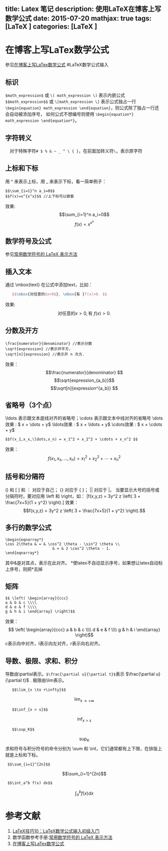 title: Latex 笔记
description: 使用LaTeX在博客上写数学公式
date: 2015-07-20
mathjax: true
tags: [LaTeX ]
categories: [LaTeX ]
---
# 在博客上写LaTex数学公式
 参见[在博客上写LaTex数学公式](http://wuchong.me/blog/2014/03/14/use-latex-in-blog/)
#LaTeX数学公式输入
## 标识
 `$math_expression$` 或 `\( math_expression \)` 表示内嵌公式
 `$$math_expression$$` 或 `\[math_expression \]` 表示公式独占一行
 `\begin{equation} math_expression \end{equation}`，则公式除了独占一行还会自动被添加序号， 如何公式不想编号则使用 `\begin{equation*} math_expression \end{equation*}`。

## 字符转义
　对于特殊字符`# $ % & ~ _ ^ \ { }`，在前面加转义符`\`，表示原字符

## 上标和下标
 用 ^ 来表示上标，用 _ 来表示下标，看一简单例子：
 ```
 $$\sum_{i=1}^n a_i=0$$
 $$f(x)=x^{x^x}$$ //上下标可以嵌套
 ```
 效果:
$$\sum_{i=1}^n a_i=0$$
$$f(x)=x^{x^x}$$

## 数学符号及公式
参见[常用数学符号的 LaTeX 表示方法](http://mohu.org/info/symbols/symbols.htm) <!-- more -->

## 插入文本
 通过 \mbox{text} 在公式中添加text，比如：
 ```latex
    $$\mbox{对任意的$x>0$}, \mbox{有 }f(x)>0. $$
 ```
 效果:
$$\mbox{对任意的$x>0$}, \mbox{有 }f(x)>0. $$

## 分数及开方
 ```
\frac{numerator}{denominator} //表示分数
\sqrt{expression} //表示开平方，
\sqrt[n]{expression} //表示开 n 次方.
 ```
  效果：
 $$\frac{numerator}{denominator} $$
 $$\sqrt{expression_{a_b}}$$
 $$\sqrt[n]{expression^{a_b}} $$


 ## 省略号（3个点）
 \ldots 表示跟文本底线对齐的省略号；\cdots 表示跟文本中线对齐的省略号
 \dots效果 : $ x + \dots + y$
 \ldots效果 : $ x + \ldots + y$
 \cdots效果 : $ x + \cdots + y$
 ```
$$f(x_1,x_x,\ldots,x_n) = x_1^2 + x_2^2 + \cdots + x_n^2 $$
 ```
 效果：
 $$f(x_1,x_x,\ldots,x_n) = x_1^2 + x_2^2 + \cdots + x_n^2 $$

 ## 括号和分隔符
 () 和 [ ] 和 ｜ 对应于自己；
 {} 对应于 \{ \}；
 || 对应于 \|。
 当要显示大号的括号或分隔符时，要对应用 \left 和 \right，如：
    \[f(x,y,z) = 3y^2 z \left( 3 + \frac{7x+5}{1 + y^2} \right).\]
 效果：
$$f(x,y,z) = 3y^2 z \left( 3 + \frac{7x+5}{1 + y^2} \right).$$

## 多行的数学公式
 ```
\begin{eqnarray*}
\cos 2\theta & = & \cos^2 \theta - \sin^2 \theta \\
                      & = & 2 \cos^2 \theta - 1.
\end{eqnarray*}
 ```
 其中&是对其点，表示在此对齐。
 \*使latex不自动显示序号，如果想让latex自动标上序号，则把\*去掉

## 矩阵
 ```
$$ \left( \begin{array}{ccc}
a & b & c \\\\
d & e & f \\\\
g & h & i \end{array} \right)$$
 ```
 效果：
$$ \left( \begin{array}{ccc}
a & b & c \\\\
d & e & f \\\\
g & h & i \end{array} \right)$$
 c表示向中对齐，l表示向左对齐，r表示向右对齐。

## 导数、极限、求和、积分
 导数由\partial表示。`$\frac{\partial u}{\partial t}$`表示 $\frac{\partial u}{\partial t}$ .
 极限由\lim表示。
 ```
    $$\lim_{x \to +\infty}$$
 ```
$$\lim_{x \to +\infty}$$

 ```
    $$\inf_{x > s}$$
 ```
$$\inf_{x > s}$$

 ```
    $$\sup_K$$
 ```
$$\sup_K$$ 
 求和符号与积分符号的命令分别为 \sum 和 \int，它们通常都有上下限，在排版上就是上标和下标。

 ```
  $$\sum_{i=1}^{2n}$$
 ```
$$\sum_{i=1}^{2n}$$

 ```
  $$\int_a^b f(x) dx$$
 ```
$$\int_a^b f(x) dx$$

# 参考文献
1.  [LaTeX技巧10：LaTeX数学公式输入初级入门](http://blog.sina.com.cn/s/blog_5e16f1770100fs38.html)
2. 数学函数参考手册:[常用数学符号的 LaTeX 表示方法](http://mohu.org/info/symbols/symbols.htm)
3. [在博客上写LaTex数学公式](http://wuchong.me/blog/2014/03/14/use-latex-in-blog/)


